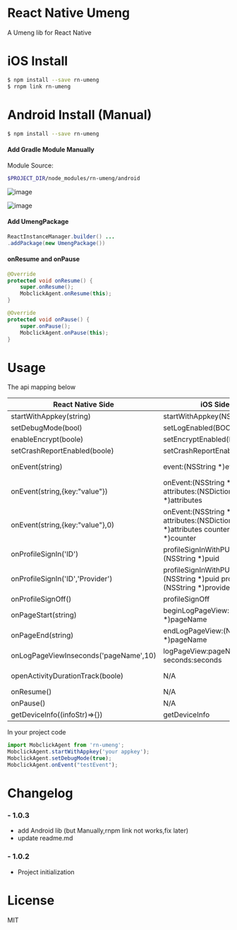 # React Native Umeng

A Umeng lib for React Native

# iOS Install

```bash
$ npm install --save rn-umeng
$ rnpm link rn-umeng
```

# Android Install (Manual)

```bash
$ npm install --save rn-umeng
```

#### Add Gradle Module Manually

Module Source:

```bash
$PROJECT_DIR/node_modules/rn-umeng/android
```

![image](https://raw.githubusercontent.com/esseak/rn-umeng/master/screenshots/screenshot0.png)

![image](https://raw.githubusercontent.com/esseak/rn-umeng/master/screenshots/screenshot1.png)

#### Add UmengPackage

```java
ReactInstanceManager.builder() ...
.addPackage(new UmengPackage())
```

#### onResume and onPause
```java
@Override
protected void onResume() {
	super.onResume();
	MobclickAgent.onResume(this);
}

@Override
protected void onPause() {
	super.onPause();
	MobclickAgent.onPause(this);
}
```

# Usage

The api mapping below

React Native Side        | iOS Side           | Android Side   
--------------------------|---------------------|-----------------------
startWithAppkey(string)   | startWithAppkey(NSString)   | AnalyticsConfig.setAppkey(String appkey)   
setDebugMode(bool)        | setLogEnabled(BOOL)         | MobclickAgent.setDebugMode( true )  
enableEncrypt(boole)      | setEncryptEnabled(BOOL)          | AnalyticsConfig.enableEncrypt(boolean enable)   
setCrashReportEnabled(boole)      | setCrashReportEnabled(BOOL)           | MobclickAgent.setCatchUncaughtExceptions(false)
onEvent(string)      |event:(NSString *)eventId           | MobclickAgent.onEvent(Context context, String eventId)
onEvent(string,{key:"value"})      | onEvent:(NSString *)eventId attributes:(NSDictionary *)attributes           | MobclickAgent.onEvent(Context context, String eventId, HashMap map)
onEvent(string,{key:"value"},0)    | onEvent:(NSString *)eventId attributes:(NSDictionary *)attributes counter:(NSString *)counter           | MobclickAgent.onEventValue(Context context, String id, Map<String,String> m, int du)
onProfileSignIn('ID')      | profileSignInWithPUID:(NSString *)puid           | onProfileSignIn(String ID)
onProfileSignIn('ID','Provider')      | profileSignInWithPUID:(NSString *)puid provider:(NSString *)provider           | onProfileSignIn(String Provider, String ID)
onProfileSignOff()      | profileSignOff           | onProfileSignOff()
onPageStart(string)      | beginLogPageView:(NSString *)pageName           | MobclickAgent.onPageStart(String pageName)
onPageEnd(string)      | endLogPageView:(NSString *)pageName           | MobclickAgent.onPageEnd(String pageName)
onLogPageViewInseconds('pageName',10)      | logPageView:pageName seconds:seconds          | N/A
openActivityDurationTrack(boole)      |  N/A           | MobclickAgent.openActivityDurationTrack(boolean value)
onResume()      | N/A           | MobclickAgent.onResume()
onPause()      | N/A            | MobclickAgent.onPause()
getDeviceInfo((infoStr)=>{})      | getDeviceInfo           | getDeviceInfo

In your project code

```javascript
import MobclickAgent from 'rn-umeng';
MobclickAgent.startWithAppkey('your appkey');
MobclickAgent.setDebugMode(true);
MobclickAgent.onEvent("testEvent");
```


# Changelog

### - 1.0.3

 - add Android lib (but Manually,rnpm link not works,fix later)
 - update readme.md

 
### - 1.0.2
 - Project initialization

# License
MIT
